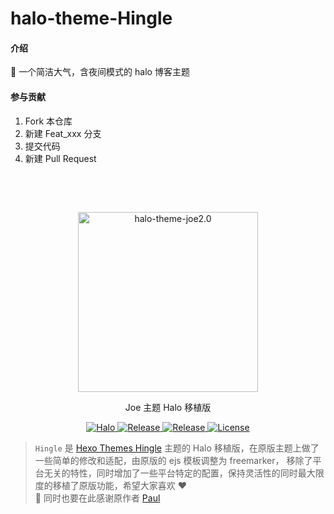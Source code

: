 # halo-theme-Hingle

#### 介绍
🎈 一个简洁大气，含夜间模式的 halo 博客主题


#### 参与贡献

1.  Fork 本仓库
2.  新建 Feat_xxx 分支
3.  提交代码
4.  新建 Pull Request


<a id="readme" style="visibility:hidden">&nbsp;</a>

<br>

<p align="center">
  <a class="logo" href="https://github.com/qinhua/halo-theme-joe2.0">
    <img src="https://cdn.jsdelivr.net/gh/qinhua/halo-theme-joe2.0@master/logo.png" style="width:30vw;min-width:260px;max-width:500px;" alt="halo-theme-joe2.0">
  </a>
</p>

<p align="center">Joe 主题 Halo 移植版</p>

<p class="badge-row" align="center">
  <a href="https://halo.run" target="_blank">
    <img src="https://img.shields.io/badge/Halo-1.4.11+-p" alt="Halo"/>
  </a>
  <a href="https://github.com/qinhua/halo-theme-Hingle" target="_blank">
    <img src="https://img.shields.io/badge/FreeMarker-2.3.3-blue" alt="Release"/>
  </a>
  <a href="https://github.com/qinhua/halo-theme-Hingle" target="_blank">
    <img src="https://img.shields.io/badge/Release-1.0.8-green" alt="Release"/>
  </a>
  <a href="https://halo.run" target="_blank">
    <img src="https://img.shields.io/badge/License-CC%20BY--NC--SA%204.0-orange" alt="License"/>
  </a>
</p>

> `Hingle` 是 [Hexo Themes Hingle](https://github.com/Dreamer-Paul/Hingle) 主题的 Halo 移植版，在原版主题上做了一些简单的修改和适配，由原版的 ejs 模板调整为 freemarker， 移除了平台无关的特性，同时增加了一些平台特定的配置，保持灵活性的同时最大限度的移植了原版功能，希望大家喜欢 ❤️ <br>
> 🌸 同时也要在此感谢原作者 [Paul](https://github.com/Dreamer-Paul)
<br>